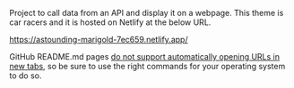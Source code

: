 Project to call data from an API and display it on a webpage. This theme is car racers and it is hosted on Netlify at the below URL.

https://astounding-marigold-7ec659.netlify.app/

GitHub README.md pages <a href="https://stackoverflow.com/questions/41915571/open-link-in-new-tab-with-github-markdown-using-target-blank">do not support automatically opening URLs in new tabs</a>, so be sure to use the right commands for your operating system to do so.